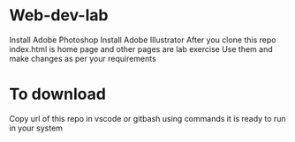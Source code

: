 # Web-dev-lab
Install Adobe Photoshop 
Install Adobe Illustrator
After you clone this repo index.html is home page and other pages are lab exercise 
Use them and make changes as per your requirements

# To download
Copy url of this repo in vscode or gitbash using commands it is ready to run in your system
